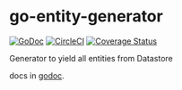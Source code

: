 # go-entity-generator

[![GoDoc](https://godoc.org/github.com/delphinus/go-entity-generator?status.svg)](https://godoc.org/github.com/delphinus/go-entity-generator)
[![CircleCI](https://circleci.com/gh/delphinus/go-entity-generator.svg?style=svg)](https://circleci.com/gh/delphinus/go-entity-generator)
[![Coverage Status](https://coveralls.io/repos/github/delphinus/go-entity-generator/badge.svg)](https://coveralls.io/github/delphinus/go-entity-generator)

Generator to yield all entities from Datastore

docs in [godoc](https://godoc.org/github.com/delphinus/go-entity-generator).
